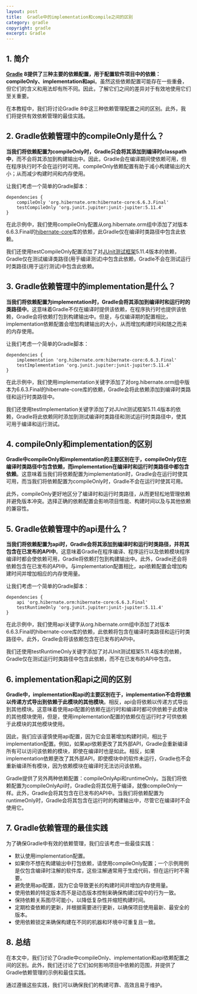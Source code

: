 ```yaml
---
layout: post
title:  Gradle中的implementation和compile之间的区别
category: gradle
copyright: gradle
excerpt: Gradle
---
```


## 1. 简介

**[Gradle](https://www.baeldung.com/gradle) 8提供了三种主要的依赖配置，用于配置软件项目中的依赖：compileOnly、implementation和api**。虽然这些依赖配置可能存在一些重叠，但它们的含义和用法却有所不同。因此，了解它们之间的差异对于有效地使用它们至关重要。

在本教程中，我们将讨论Gradle 8中这三种依赖管理配置之间的区别。此外，我们将提供有效依赖管理的最佳实践。

## 2. Gradle依赖管理中的compileOnly是什么？

**当我们将依赖配置为compileOnly时，Gradle只会将其添加到编译时classpath中**，而不会将其添加到构建输出中。因此，Gradle会在编译期间使依赖可用，但在程序执行时不会在运行时可用。compileOnly依赖配置有助于减小构建输出的大小；从而减少构建时间和内存使用。

让我们考虑一个简单的Gradle脚本：

```shell
dependencies {
    compileOnly 'org.hibernate.orm:hibernate-core:6.6.3.Final'
    testCompileOnly 'org.junit.jupiter:junit-jupiter:5.11.4'
}
```

在此示例中，我们使用compileOnly配置从org.hibernate.orm组中添加了对版本6.6.3.Final的[hibernate-core](https://mvnrepository.com/artifact/org.hibernate.orm/hibernate-core)库的依赖，此Gradle仅在编译时类路径中包含此依赖。

我们还使用testCompileOnly配置添加了对[JUnit测试框架](https://docs.gradle.org/current/userguide/java_testing.html)5.11.4版本的依赖，Gradle仅在测试编译类路径(用于编译测试)中包含此依赖，Gradle不会在测试运行时类路径(用于运行测试)中包含此依赖。

## 3. Gradle依赖管理中的implementation是什么？

**当我们将依赖配置为implementation时，Gradle会将其添加到编译时和运行时的类路径中**。这意味着Gradle不仅在编译时提供该依赖，在程序执行时也提供该依赖，Gradle会将依赖打包到构建输出中。但是，与仅编译期的配置相比，implementation依赖配置会增加构建输出的大小，从而增加构建时间和随之而来的内存使用。

让我们考虑一个简单的Gradle脚本：

```shell
dependencies {
    implementation 'org.hibernate.orm:hibernate-core:6.6.3.Final'
    testImplementation 'org.junit.jupiter:junit-jupiter:5.11.4'
}
```

在此示例中，我们使用implementation关键字添加了对org.hibernate.orm组中版本为6.6.3.Final的hibernate-core库的依赖，Gradle会将此依赖添加到编译时类路径和运行时类路径中。

我们还使用testImplementation关键字添加了对JUnit测试框架5.11.4版本的依赖，Gradle将此依赖同时添加到测试编译时类路径和测试运行时类路径中，使其可用于编译和运行测试。

## 4. compileOnly和implementation的区别

**Gradle中compileOnly和implementation的主要区别在于，compileOnly仅在编译时类路径中包含依赖，而implementation在编译时和运行时类路径中都包含依赖**。这意味着当我们将依赖配置为implementation时，Gradle会在运行时使其可用，而当我们将依赖配置为compileOnly时，Gradle不会在运行时使其可用。

此外，compileOnly更好地区分了编译时和运行时类路径，从而更轻松地管理依赖并避免版本冲突。选择正确的依赖配置会影响项目性能、构建时间以及与其他依赖的兼容性。

## 5. Gradle依赖管理中的api是什么？

**当我们将依赖配置为api时，Gradle会将其添加到编译时和运行时类路径，并将其包含在已发布的API中**。这意味着Gradle在程序编译、程序运行以及依赖模块程序编译时都会使依赖可用，Gradle将依赖打包到构建输出中。此外，Gradle还会将依赖包含在已发布的API中。与implementation配置相比，api依赖配置会增加构建时间并增加相应的内存使用量。

让我们考虑一个简单的Gradle脚本：

```shell
dependencies {
    api 'org.hibernate.orm:hibernate-core:6.6.3.Final'
    testRuntimeOnly 'org.junit.jupiter:junit-jupiter:5.11.4'
}
```

在此示例中，我们使用api关键字从org.hibernate.orm组中添加了对版本6.6.3.Final的hibernate-core库的依赖，此依赖将包含在编译时类路径和运行时类路径中。此外，Gradle会将该依赖包含在已发布的API中。

我们还使用testRuntimeOnly关键字添加了对JUnit测试框架5.11.4版本的依赖，Gradle仅在测试运行时类路径中包含此依赖，而不在已发布的API中包含。

## 6. implementation和api之间的区别

**Gradle中，implementation和api的主要区别在于，implementation不会将依赖以传递方式导出到依赖于此模块的其他模块**。相反，api会将依赖以传递方式导出到其他模块。这意味着使用api配置的依赖在运行时和编译时都可供依赖于此模块的其他模块使用，但是，使用implementation配置的依赖仅在运行时才可供依赖于此模块的其他模块使用。

因此，我们应该谨慎使用api配置，因为它会显著增加构建时间，相比于implementation配置。例如，如果api依赖更改了其外部API，Gradle会重新编译所有可以访问该依赖的模块，即使在编译时也是如此。相反，如果implementation依赖更改了其外部API，即使模块中的软件未运行，Gradle也不会重新编译所有模块，因为依赖模块在编译时无法访问该依赖。

Gradle提供了另外两种依赖配置：compileOnlyApi和runtimeOnly。当我们将依赖配置为compileOnlyApi时，Gradle会将其仅用于编译，就像compileOnly一样。此外，Gradle会将其包含在已发布的API中。当我们将依赖配置为runtimeOnly时，Gradle会将其包含在运行时的构建输出中，尽管它在编译时不会使用它。

## 7. Gradle依赖管理的最佳实践

为了确保Gradle中有效的依赖管理，我们应该考虑一些最佳实践：

- 默认使用implementation配置。
- 如果你不想在构建输出中打包依赖，请使用compileOnly配置；一个示例用例是仅包含编译时注解的软件库，这些注解通常用于生成代码，但在运行时不需要。
- 避免使用api配置，因为它会导致更长的构建时间并增加内存使用量。
- 使用依赖的特定版本而不是动态版本控制来确保构建过程中的行为一致。
- 保持依赖关系图尽可能小，以降低复杂性并缩短构建时间。
- 定期检查依赖的更新，并根据需要进行更新，以确保项目使用最新、最安全的版本。
- 使用依赖锁定来确保构建在不同的机器和环境中可重复且一致。

## 8. 总结

在本文中，我们讨论了Gradle中compileOnly、implementation和api依赖配置之间的区别。此外，我们还讨论了它们如何影响项目中依赖的范围，并提供了Gradle依赖管理的示例和最佳实践。

通过遵循这些实践，我们可以确保我们的构建可靠、高效且易于维护。